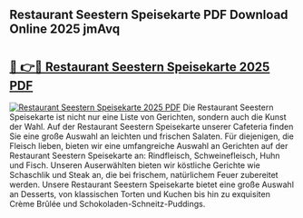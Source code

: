 ## Restaurant Seestern Speisekarte PDF Download Online 2025 jmAvq

# <h2><a href="http://gccvkw.nevu.top/?p=Restaurant+Seestern+Speisekarte">🔗 👉🔴 Restaurant Seestern Speisekarte 2025 PDF</a></h2>

[![Restaurant Seestern Speisekarte 2025 PDF](https://i.imgur.com/dBaPXMq.png)](http://gccvkw.nevu.top/?p=Restaurant+Seestern+Speisekarte)
Die Restaurant Seestern Speisekarte ist nicht nur eine Liste von Gerichten, sondern auch die Kunst der Wahl. Auf der Restaurant Seestern Speisekarte unserer Cafeteria finden Sie eine große Auswahl an leichten und frischen Salaten. Für diejenigen, die Fleisch lieben, bieten wir eine umfangreiche Auswahl an Gerichten auf der Restaurant Seestern Speisekarte an: Rindfleisch, Schweinefleisch, Huhn und Fisch. Unseren Auserwählten bieten wir köstliche Gerichte wie Schaschlik und Steak an, die bei frischem, natürlichem Feuer zubereitet werden. Unsere Restaurant Seestern Speisekarte bietet eine große Auswahl an Desserts, von klassischen Torten und Kuchen bis hin zu exquisiten Crème Brûlée und Schokoladen-Schneitz-Puddings.
